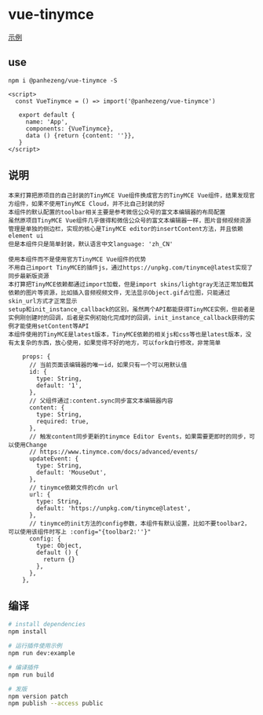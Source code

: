 # vue-tinymce

[示例](https://panhezeng.github.io/vue-tinymce/)

## use

`npm i @panhezeng/vue-tinymce -S`

```vue
<script>
  const VueTinymce = () => import('@panhezeng/vue-tinymce')
 
   export default {
     name: 'App',
     components: {VueTinymce},
     data () {return {content: ''}},
   }
</script>
```



## 说明

    本来打算把原项目的自己封装的TinyMCE Vue组件换成官方的TinyMCE Vue组件，结果发现官方组件，如果不使用TinyMCE Cloud，并不比自己封装的好
    本组件的默认配置的toolbar相关主要是参考微信公众号的富文本编辑器的布局配置
    虽然原项目TinyMCE Vue组件几乎做得和微信公众号的富文本编辑器一样，图片音频视频资源管理是单独的侧边栏，实现的核心是TinyMCE editor的insertContent方法，并且依赖element ui
    但是本组件只是简单封装，默认语言中文language: 'zh_CN'
    
    使用本组件而不是使用官方TinyMCE Vue组件的优势
    不用自己import TinyMCE的插件js，通过https://unpkg.com/tinymce@latest实现了同步最新版资源
    本打算把TinyMCE依赖都通过import加载，但是import skins/lightgray无法正常加载其依赖的图片等资源，比如插入音频视频文件，无法显示Object.gif占位图，只能通过skin_url方式才正常显示
    setup和init_instance_callback的区别，虽然两个API都能获得TinyMCE实例，但前者是实例刚创建时的回调，后者是实例初始化完成时的回调，init_instance_callback获得的实例才能使用setContent等API
    本组件使用的TinyMCE是latest版本，TinyMCE依赖的相关js和css等也是latest版本，没有太复杂的东西，放心使用，如果觉得不好的地方，可以fork自行修改，非常简单
   
```vue
    props: {
      // 当前页面该编辑器的唯一id，如果只有一个可以用默认值
      id: {
        type: String,
        default: '1',
      },
      // 父组件通过:content.sync同步富文本编辑器内容
      content: {
        type: String,
        required: true,
      },
      // 触发content同步更新的tinymce Editor Events，如果需要更即时的同步，可以使用Change
      // https://www.tinymce.com/docs/advanced/events/
      updateEvent: {
        type: String,
        default: 'MouseOut',
      },
      // tinymce依赖文件的cdn url
      url: {
        type: String,
        default: 'https://unpkg.com/tinymce@latest',
      },
      // tinymce的init方法的config参数，本组件有默认设置，比如不要toolbar2，可以使用该组件时写上 :config="{toolbar2:''}"
      config: {
        type: Object,
        default () {
          return {}
        },
      },
    },
```

## 编译

``` bash
# install dependencies
npm install

# 运行插件使用示例
npm run dev:example

# 编译插件
npm run build

# 发版
npm version patch
npm publish --access public

```

